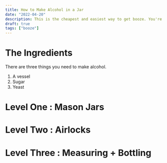 ```yaml
---
title: How to Make Alcohol in a Jar
date: "2022-04-20"
description: This is the cheapest and easiest way to get booze. You're welcome.
draft: true
tags: ["booze"]
---
```



# The Ingredients 

There are three things you need to make alcohol.

1. A vessel
2. Sugar
3. Yeast




# Level One : Mason Jars

# Level Two : Airlocks

# Level Three : Measuring + Bottling